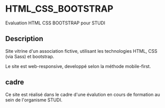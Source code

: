 # HTML_CSS_BOOTSTRAP
Evaluation HTML CSS BOOTSTRAP pour STUDI

## Description
Site vitrine d'un association fictive, utilisant les technologies HTML, CSS (via Sass) et bootstrap.

Le site est web-responsive, developpé selon la méthode mobile-first.

## cadre
Ce site est réalisé dans le cadre d'une évalution en cours de formation au sein de l'organisme STUDI.






